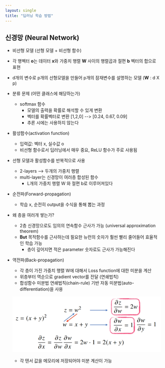 ```yaml
---
layout: single
title: "딥러닝 학습 방법"
---
```


## 신경망 (Neural Network)

- 비선형 모델 (선형 모델 + 비선형 함수)
- 각 행벡터 **o**는 데이터 **x**와 가중치 행렬 **W** 사이의 행렬곱과 절편 **b** 벡터의 합으로 표현
- d개의 변수로 p개의 선형모델을 만들어 p개의 잠재변수를 설명하는 모델 (**W** : d X p)
- 분류 문제 (어떤 클래스에 해당하는가)
  - softmax 함수
    - 모델의 출력을 확률로 해석할 수 있게 변환
    - 벡터를 확률벡터로 변환 [1,2,0] --> [0.24, 0.67, 0.09]
    - 추론 시에는 사용하지 않는다
- 활성함수(activation function)
  - 입력값: 벡터 x, 실수값 o
  - 비선형 함수로서 딥러닝에서 매우 중요, ReLU 함수가 주로 사용됨
- 선형 모델과 활성함수를 반복적으로 사용
  - 2-layers --> 두개의 가중치 행렬
  - multi-layer는 신경망이 여러층 합성된 함수
    - L개의 가중치 행렬 W 와 절편 b로 이루어져있다
- 순전파(Forward-propagation)
  - 학습 x, 순전히 output을 수식을 통해 뽑는 과정 
- 왜 층을 여러개 쌓는가?
  - 2층 신경망으로도 임의의 연속함수 근사가 가능 (universal approximation theorem)
  - **But** 목적함수를 근사하는데 필요한 뉴런의 숫자가 훨씬 빨리 줄어들어 효율적인 학습 가능 
    - 층이 깊어지면 적은 parameter 숫자로도 근사가 가능해진다

- 역전파(Back-propagation)

  - 각 층이 가진 가중치 행렬 W에 대해서 Loss function에 대한 미분을 계산
  - 위층부터 역순으로 gradient vector를 전달 (연쇄법칙)
  - 합성함수 미분법 연쇄법칙(chain-rule) 기반 자동 미분법(auto-differentiation)을 사용

  ![jpg](/assets/images/2022-01-09/20220109_165824.jpg)

  - 각 텐서 값을 메모리에 저장되어야 미분 계산이 가능
